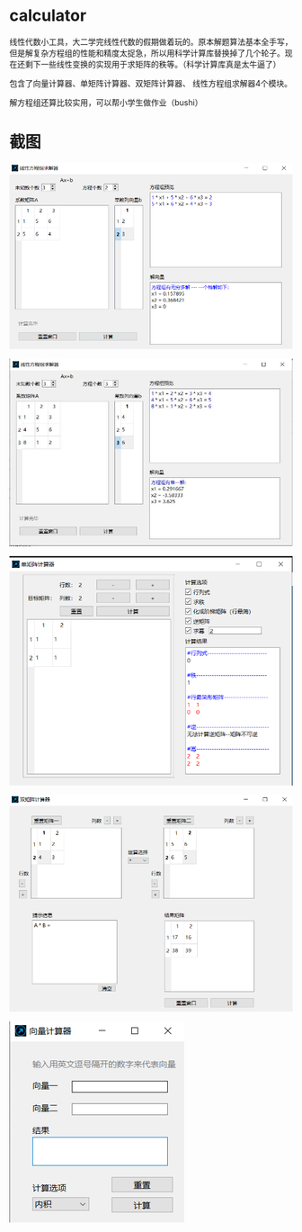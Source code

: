 # calculator

线性代数小工具，大二学完线性代数的假期做着玩的。原本解题算法基本全手写，但是解复杂方程组的性能和精度太捉急，所以用科学计算库替换掉了几个轮子。现在还剩下一些线性变换的实现用于求矩阵的秩等。（科学计算库真是太牛逼了）

包含了向量计算器、单矩阵计算器、双矩阵计算器、 线性方程组求解器4个模块。

解方程组还算比较实用，可以帮小学生做作业（bushi）

# 截图
![img](https://github.com/lichengchen/calculator/blob/main/pics/p5-5.png)

![img](https://github.com/lichengchen/calculator/blob/main/pics/p5.jpg)

![img](https://github.com/lichengchen/calculator/blob/main/pics/p5-3.png)

![img](https://github.com/lichengchen/calculator/blob/main/pics/p5-4.png)

![img](https://github.com/lichengchen/calculator/blob/main/pics/p5-2.png)


